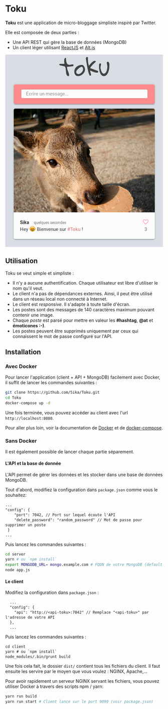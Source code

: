 # Toku

**Toku** est une application de micro-bloggage simpliste inspiré par Twitter.

Elle est composée de deux parties :

- Une API REST qui gère la base de données (MongoDB)
- Un client léger utilisant [ReactJS](https://facebook.github.io/react/) et [Alt.js](http://alt.js.org/)

![Screenshot de Toku](screenshot.png)

## Utilisation

Toku se veut simple et simpliste :

- Il n'y a aucune authentification. Chaque utilisateur est libre d'utiliser le nom qu'il veut.
- Le client n'a pas de dépendances externes. Ainsi, il peut être utilisé dans un réseau local non connecté à Internet.
- Le client est *responsive*. Il s'adapte à toute taille d'écran.
- Les postes sont des messages de 140 caractères maximum pouvant contenir une image.
- Chaque *poste* est parsé pour mettre en valeur les **#hashtag**, **@at** et **émoticones :-)**.
- Les postes peuvent être supprimés uniquement par ceux qui connaissent le mot de passe configuré sur l'API.

## Installation

### Avec Docker

Pour lancer l'application (client + API + MongoDB) facilement avec Docker, il suffit de lancer les commandes suivantes :

```sh
git clone https://github.com/5ika/Toku.git
cd Toku
docker-compose up -d
```

Une fois terminée, vous pouvez accéder au client avec l'url `http://localhost:8080`.

Pour aller plus loin, voir la documentation de [Docker](https://www.docker.com/) et de [docker-compose](https://docs.docker.com/compose/overview/).

### Sans Docker

Il est également possible de lancer chaque partie séparement.

#### L'API et la base de donnée

L'API permet de gérer les données et les stocker dans une base de données MongoDB.

Tout d'abord, modifiez la configuration dans `package.json` comme vous le souhaitez:

```
...
"config": {
    "port": 7042, // Port sur lequel écoute l'API
    "delete_password": "random_password" // Mot de passe pour supprimer un poste
 }
...
```

Puis lancez les commandes suivantes :

```sh
cd server
yarn # ou `npm install`
export MONGODB_URL= mongo.example.com # FQDN de votre MongoDB (default = localhost)
node app.js
```

#### Le client

Modifiez la configuration dans `package.json` : 

```
  ...
  "config": {
    "api": "http://<api-toku>:7042" // Remplace "<api-toku>" par l'adresse de votre API
  },
  ...
```

Puis lancez les commandes suivantes :

```shell
cd client
yarn # ou `npm install`
node_modules/.bin/grunt build
```

Une fois cela fait, le dossier `dist/` contient tous les fichiers du client. Il faut ensuite les servire par le moyen que vous voulez : NGINX, Apache,...

Pour avoir rapidement un serveur NGINX servant les fichiers, vous pouvez utiliser Docker à travers des scripts npm / yarn:

```sh
yarn run build
yarn run start # Client lancé sur le port 9090 (voir package.json)
```
